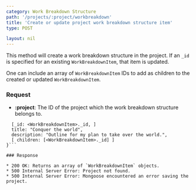 ```yaml
---
category: Work Breakdown Structure
path: '/projects/:project/workbreakdown'
title: 'Create or update project work breakdown structure item'
type: POST

layout: nil
---
```


This method will create a work breakdown structure in the project.
If an `_id` is specified for an existing `WorkBreakdownItem`, that item
is updated.

One can include an array of `WorkBreakdownItem` IDs to add as children to
the created or updated `WorkBreakdownItem`.

### Request

* **:project**: The ID of the project which the work breakdown structure belongs to.

```{
  [_id: <WorkBreakdownItem>._id, ]
  title: "Conquer the world",
  description: "Outline for my plan to take over the world.",
  [ children: [<WorkBreakdownItem>._id] ]
}```

### Response

* 200 OK: Returns an array of `WorkBreakdownItem` objects.
* 500 Internal Server Error: Project not found.
* 500 Internal Server Error: Mongoose encountered an error saving the project.
